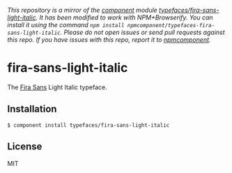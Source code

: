 *This repository is a mirror of the [component](http://component.io) module [typefaces/fira-sans-light-italic](http://github.com/typefaces/fira-sans-light-italic). It has been modified to work with NPM+Browserify. You can install it using the command `npm install npmcomponent/typefaces-fira-sans-light-italic`. Please do not open issues or send pull requests against this repo. If you have issues with this repo, report it to [npmcomponent](https://github.com/airportyh/npmcomponent).*
# fira-sans-light-italic
  
  The [Fira Sans](https://github.com/mozilla/Fira) Light Italic typeface.

## Installation

    $ component install typefaces/fira-sans-light-italic

## License

  MIT